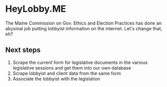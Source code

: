 HeyLobby.ME
===========

The Maine Commission on Gov. Ethics and Election Practices has done an abysmal
job putting lobbyist information on the internet. Let's change that, eh?

Next steps
----------

  1. Scrape the current form for legislative documents in the various
     legislative sessions and get them into our own database
  2. Scrape lobbyist and client data from the same form
  3. Associate the lobbyist with the legislation